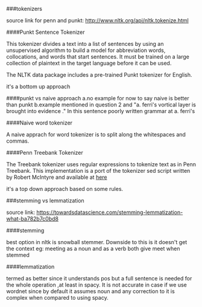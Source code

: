 
###tokenizers

source link for penn and punkt: http://www.nltk.org/api/nltk.tokenize.html

####Punkt Sentence Tokenizer

This tokenizer divides a text into a list of sentences by using an unsupervised algorithm to build a model for abbreviation words, collocations, and words that start sentences. It must be trained on a large collection of plaintext in the target language before it can be used.

The NLTK data package includes a pre-trained Punkt tokenizer for English.

it's a bottom up approach  

####punkt vs naive approach
a.no example for now to say naive is better than punkt
b.example mentioned in question 2 and "a. ferri's vortical layer is brought into evidence ." In this sentence poorly
written grammar at a. ferri's 

####Naive word tokenizer

A naive apprach for word tokenizer is to split along the whitespaces and commas.

####Penn Treebank Tokenizer

The Treebank tokenizer uses regular expressions to tokenize text as in Penn Treebank. This implementation is a port of the tokenizer sed script written by Robert McIntyre and available at [here](http://www.cis.upenn.edu/~treebank/tokenizer.sed. )

it's a top down approach based on some rules.


###stemming vs lemmatization

source link: https://towardsdatascience.com/stemming-lemmatization-what-ba782b7c0bd8

####stemming

best option in nltk is snowball stemmer. Downside to this is it doesn't get the context
eg: meeting as a noun and as a verb both give meet when stemmed

####lemmatization 

termed as better since it understands pos but a full sentence is needed for the whole operation ,at least in spacy. It is not accurate in case if we use wordnet since by default it assumes noun and any correction to it is complex when compared to using spacy.